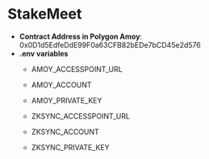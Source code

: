 # StakeMeet

* **Contract Address in Polygon Amoy**: 0x0D1d5EdfeDdE99F0a63CFB82bEDe7bCD45e2d576
* **.env variables**
    * AMOY_ACCESSPOINT_URL
    * AMOY_ACCOUNT
    * AMOY_PRIVATE_KEY

    * ZKSYNC_ACCESSPOINT_URL
    * ZKSYNC_ACCOUNT
    * ZKSYNC_PRIVATE_KEY
